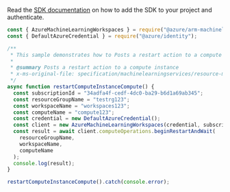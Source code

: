 Read the [SDK documentation](https://github.com/Azure/azure-sdk-for-js/blob/%40azure%2Farm-machinelearningservices_5.0.1/sdk/machinelearningservices/arm-machinelearningservices/README.md) on how to add the SDK to your project and authenticate.

```javascript
const { AzureMachineLearningWorkspaces } = require("@azure/arm-machinelearningservices");
const { DefaultAzureCredential } = require("@azure/identity");

/**
 * This sample demonstrates how to Posts a restart action to a compute instance
 *
 * @summary Posts a restart action to a compute instance
 * x-ms-original-file: specification/machinelearningservices/resource-manager/Microsoft.MachineLearningServices/stable/2021-07-01/examples/Compute/restart.json
 */
async function restartComputeInstanceCompute() {
  const subscriptionId = "34adfa4f-cedf-4dc0-ba29-b6d1a69ab345";
  const resourceGroupName = "testrg123";
  const workspaceName = "workspaces123";
  const computeName = "compute123";
  const credential = new DefaultAzureCredential();
  const client = new AzureMachineLearningWorkspaces(credential, subscriptionId);
  const result = await client.computeOperations.beginRestartAndWait(
    resourceGroupName,
    workspaceName,
    computeName
  );
  console.log(result);
}

restartComputeInstanceCompute().catch(console.error);
```

